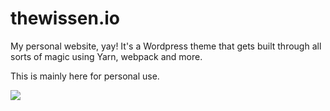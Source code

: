 # thewissen.io
My personal website, yay! It's a Wordpress theme that gets built through all sorts of magic using Yarn, webpack and more. 

This is mainly here for personal use.

![](https://media.giphy.com/media/xHMIDAy1qkzNS/giphy.gif)

